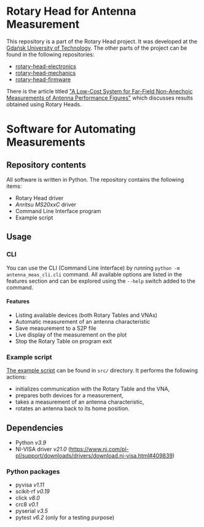 # Rotary Head for Antenna Measurement
This repository is a part of the Rotary Head project. It was developed at the [Gdańsk University of Technology](https://pg.edu.pl/en). 
The other parts of the project can be found in the following repositories:
- [rotary-head-electronics](https://github.com/JanOlencki/rotary-head-electronics)
- [rotary-head-mechanics](https://github.com/JanOlencki/rotary-head-mechanics)
- [rotary-head-firmware](https://github.com/JanOlencki/rotary-head-firmware)

There is the article titled ["A Low-Cost System for Far-Field Non-Anechoic Measurements of Antenna Performance Figures"](https://ieeexplore.ieee.org/document/10103864) which discusses results obtained using Rotary Heads.

# Software for Automating Measurements

## Repository contents
All software is written in Python. The repository contains the following items:
- Rotary Head driver
- *Anritsu MS20xxC* driver
- Command Line Interface program
- Example script
 
## Usage

### CLI
You can use the CLI (Command Line Interface) by running `python -m antenna_meas_cli.cli` command. All available options are listed in the features section and can be explored using the `--help` switch added to the command.

#### Features
- Listing available devices (both Rotary Tables and VNAs)
- Automatic measurement of an antenna characteristic
- Save measurement to a S2P file
- Live display of the measurement on the plot
- Stop the Rotary Table on program exit

### Example script
[The example script](/src/example.py) can be found in `src/` directory. It performs the following actions:
- initializes communication with the Rotary Table and the VNA,
- prepares both devices for a measurement,
- takes a measurement of an antenna characteristic,
- rotates an antenna back to its home position. 

## Dependencies
- Python *v3.9*
- NI-VISA driver *v21.0* (https://www.ni.com/pl-pl/support/downloads/drivers/download.ni-visa.html#409839)

### Python packages
- pyvisa *v1.11*
- scikit-rf *v0.19*
- click *v8.0*
- crc8 *v0.1*
- pyserial *v3.5*
- pytest *v6.2* (only for a testing purpose)
